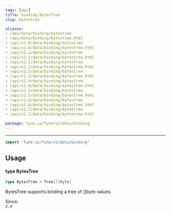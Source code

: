 ```yaml
---
tags: [api]
title: binding.BytesTree
slug: bytestree

aliases:
- /api/data/binding/bytestree
- /api/data/binding/bytestree.html
- /api/v2.0/data/binding/bytestree
- /api/v2.0/data/binding/bytestree.html
- /api/v2.1/data/binding/bytestree
- /api/v2.1/data/binding/bytestree.html
- /api/v2.2/data/binding/bytestree
- /api/v2.2/data/binding/bytestree.html
- /api/v2.3/data/binding/bytestree
- /api/v2.3/data/binding/bytestree.html
- /api/v2.4/data/binding/bytestree
- /api/v2.4/data/binding/bytestree.html
- /api/v2.5/data/binding/bytestree
- /api/v2.5/data/binding/bytestree.html
- /api/v2.6/data/binding/bytestree
- /api/v2.6/data/binding/bytestree.html
- /api/v2.7/data/binding/bytestree
- /api/v2.7/data/binding/bytestree.html

package: fyne.io/fyne/v2/data/binding
---
```



---
```go
import "fyne.io/fyne/v2/data/binding"
```

## Usage

#### type BytesTree

```go
type BytesTree = Tree[[]byte]
```

BytesTree supports binding a tree of []byte values.


<div class="since">Since: <code>
2.4</code></div>

